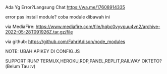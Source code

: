 Ada Yg Error?Langsung Chat
https://wa.me/17608914335

error pas install module?
coba module dibawah ini

via MediaFire:
https://www.mediafire.com/file/hqbc0vyvpuu4vn2/archive-2022-05-28T091926Z.tar.gz/file

via github:
https://github.com/FahriAdison/node_modules

NOTE: UBAH APIKEY DI CONFIG.JS

SUPPORT RUN?
TERMUX,HEROKU,RDP,PANEL,REPLIT,RAILWAY
OKTETO?(Belum Tau :v)
